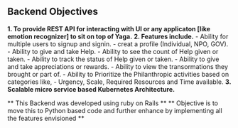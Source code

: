 ## Backend Objectives

**1. To provide REST API for interacting with UI or any applicaton [like emotion recognizer] to sit on top of Yaga.**
**2. Features include.**
     - Ability for multiple users to signup and signin.
     - creat a profile (Individual, NPO, GOV).
     - Ability to give and take Help.
     - Ability to see the count of Help given or taken.
     - Ability to track the status of Help given or taken.
     - Ability to give and take appreciations or rewards.
     - Ability to view the transormations they brought or part of.
     - Ability to Prioritize the Philanthropic activities based on categories like,
       - Urgency, Scale, Required Resources and Time available. 
**3. Scalable micro service based Kubernetes Architecture.**

** This Backend was developed using ruby on Rails **
** Objective is to move this to Python based code and further enhance by implementing all the features envisioned **




